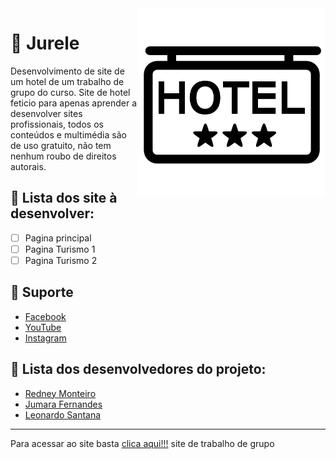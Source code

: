  <img src="imagem/readme.png" align="right" width="300">
 
# :hotel: Jurele
Desenvolvimento de site de um hotel de um trabalho de grupo do curso. Site de hotel feticio para apenas aprender a desenvolver sites profissionais, todos os conteúdos e multimédia são de uso gratuito, não tem nenhum roubo de direitos autorais.

## :hammer: Lista dos site à desenvolver:
- [ ] Pagina principal
- [ ] Pagina Turismo 1
- [ ] Pagina Turismo 2
 
## :pushpin: Suporte
* [Facebook](https://github.com/RedneyMonteiro15)
* [YouTube](https://github.com/RedneyMonteiro15)
* [Instagram](https://github.com/RedneyMonteiro15)

## 👤 Lista dos desenvolvedores do projeto:
* [Redney Monteiro](https://github.com/RedneyMonteiro15)
* [Jumara Fernandes](https://github.com/maura2020)
* [Leonardo Santana](https://github.com/LeoSantana24)
---
Para acessar ao site basta [clica aqui!!!](https://redneymonteiro15.github.io/Jurele/) site de trabalho de grupo
